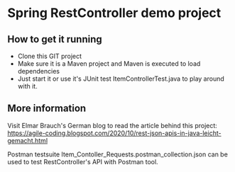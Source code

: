# Spring RestController demo project

## How to get it running
* Clone this GIT project
* Make sure it is a Maven project and Maven is executed to load dependencies
* Just start it or use it's JUnit test ItemControllerTest.java to play around with it.

## More information
Visit Elmar Brauch's German blog to read the article behind this project:
https://agile-coding.blogspot.com/2020/10/rest-json-apis-in-java-leicht-gemacht.html

Postman testsuite Item_Contoller_Requests.postman_collection.json can be used to test RestController's API with Postman tool.
